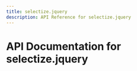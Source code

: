 ```yaml
---
title: selectize.jquery
description: API Reference for selectize.jquery
---
```

# API Documentation for selectize.jquery

        
